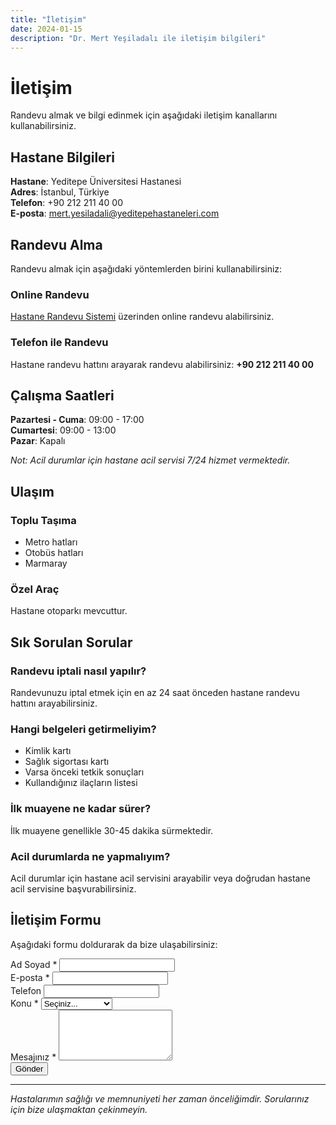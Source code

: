 ```yaml
---
title: "İletişim"
date: 2024-01-15
description: "Dr. Mert Yeşiladalı ile iletişim bilgileri"
---
```


# İletişim

Randevu almak ve bilgi edinmek için aşağıdaki iletişim kanallarını kullanabilirsiniz.

## Hastane Bilgileri

**Hastane**: Yeditepe Üniversitesi Hastanesi  
**Adres**: İstanbul, Türkiye  
**Telefon**: +90 212 211 40 00  
**E-posta**: mert.yesiladali@yeditepehastaneleri.com

## Randevu Alma

Randevu almak için aşağıdaki yöntemlerden birini kullanabilirsiniz:

### Online Randevu
[Hastane Randevu Sistemi](https://yeditepehastaneleri.com/doktorlar/mert-yesiladali) üzerinden online randevu alabilirsiniz.

### Telefon ile Randevu
Hastane randevu hattını arayarak randevu alabilirsiniz:
**+90 212 211 40 00**

## Çalışma Saatleri

**Pazartesi - Cuma**: 09:00 - 17:00  
**Cumartesi**: 09:00 - 13:00  
**Pazar**: Kapalı

*Not: Acil durumlar için hastane acil servisi 7/24 hizmet vermektedir.*

## Ulaşım

### Toplu Taşıma
- Metro hatları
- Otobüs hatları
- Marmaray

### Özel Araç
Hastane otoparkı mevcuttur.

## Sık Sorulan Sorular

### Randevu iptali nasıl yapılır?
Randevunuzu iptal etmek için en az 24 saat önceden hastane randevu hattını arayabilirsiniz.

### Hangi belgeleri getirmeliyim?
- Kimlik kartı
- Sağlık sigortası kartı
- Varsa önceki tetkik sonuçları
- Kullandığınız ilaçların listesi

### İlk muayene ne kadar sürer?
İlk muayene genellikle 30-45 dakika sürmektedir.

### Acil durumlarda ne yapmalıyım?
Acil durumlar için hastane acil servisini arayabilir veya doğrudan hastane acil servisine başvurabilirsiniz.

## İletişim Formu

Aşağıdaki formu doldurarak da bize ulaşabilirsiniz:

<div class="contact-form bg-light p-4 rounded">
    <form>
        <div class="row">
            <div class="col-md-6 mb-3">
                <label for="name" class="form-label">Ad Soyad *</label>
                <input type="text" class="form-control" id="name" required>
            </div>
            <div class="col-md-6 mb-3">
                <label for="email" class="form-label">E-posta *</label>
                <input type="email" class="form-control" id="email" required>
            </div>
        </div>
        <div class="mb-3">
            <label for="phone" class="form-label">Telefon</label>
            <input type="tel" class="form-control" id="phone">
        </div>
        <div class="mb-3">
            <label for="subject" class="form-label">Konu *</label>
            <select class="form-select" id="subject" required>
                <option value="">Seçiniz...</option>
                <option value="randevu">Randevu Talebi</option>
                <option value="bilgi">Bilgi Talebi</option>
                <option value="sikayet">Şikayet/Öneri</option>
                <option value="diger">Diğer</option>
            </select>
        </div>
        <div class="mb-3">
            <label for="message" class="form-label">Mesajınız *</label>
            <textarea class="form-control" id="message" rows="5" required></textarea>
        </div>
        <button type="submit" class="btn btn-primary">
            <i class="fas fa-paper-plane me-2"></i>Gönder
        </button>
    </form>
</div>

---

*Hastalarımın sağlığı ve memnuniyeti her zaman önceliğimdir. Sorularınız için bize ulaşmaktan çekinmeyin.*
